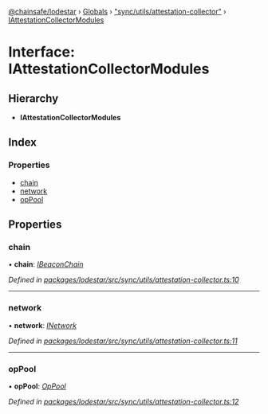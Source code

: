 [@chainsafe/lodestar](../README.md) › [Globals](../globals.md) › ["sync/utils/attestation-collector"](../modules/_sync_utils_attestation_collector_.md) › [IAttestationCollectorModules](_sync_utils_attestation_collector_.iattestationcollectormodules.md)

# Interface: IAttestationCollectorModules

## Hierarchy

* **IAttestationCollectorModules**

## Index

### Properties

* [chain](_sync_utils_attestation_collector_.iattestationcollectormodules.md#chain)
* [network](_sync_utils_attestation_collector_.iattestationcollectormodules.md#network)
* [opPool](_sync_utils_attestation_collector_.iattestationcollectormodules.md#oppool)

## Properties

###  chain

• **chain**: *[IBeaconChain](_chain_interface_.ibeaconchain.md)*

*Defined in [packages/lodestar/src/sync/utils/attestation-collector.ts:10](https://github.com/ChainSafe/lodestar/blob/2fb982b/packages/lodestar/src/sync/utils/attestation-collector.ts#L10)*

___

###  network

• **network**: *[INetwork](_network_interface_.inetwork.md)*

*Defined in [packages/lodestar/src/sync/utils/attestation-collector.ts:11](https://github.com/ChainSafe/lodestar/blob/2fb982b/packages/lodestar/src/sync/utils/attestation-collector.ts#L11)*

___

###  opPool

• **opPool**: *[OpPool](../classes/_oppool_oppool_.oppool.md)*

*Defined in [packages/lodestar/src/sync/utils/attestation-collector.ts:12](https://github.com/ChainSafe/lodestar/blob/2fb982b/packages/lodestar/src/sync/utils/attestation-collector.ts#L12)*
